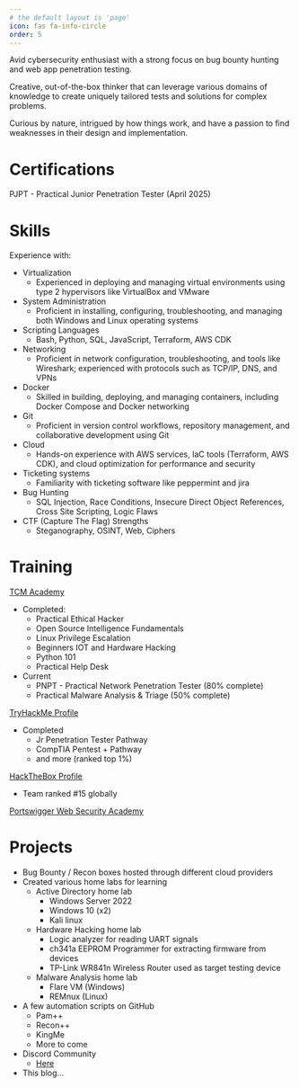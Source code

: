```yaml
---
# the default layout is 'page'
icon: fas fa-info-circle
order: 5
---
```




Avid cybersecurity enthusiast with a strong focus on bug bounty hunting and web app penetration testing.

Creative, out-of-the-box thinker that can leverage various domains of knowledge to create uniquely tailored tests and solutions for complex problems.

Curious by nature, intrigued by how things work, and have a passion to find weaknesses in their design and implementation.

# Certifications

PJPT - Practical Junior Penetration Tester (April 2025)

# Skills

Experience with:

- Virtualization
    - Experienced in deploying and managing virtual environments using type 2 hypervisors like VirtualBox and VMware
- System Administration
    - Proficient in installing, configuring, troubleshooting, and managing both Windows and Linux operating systems
- Scripting Languages
    - Bash, Python, SQL, JavaScript, Terraform, AWS CDK
- Networking
    - Proficient in network configuration, troubleshooting, and tools like Wireshark; experienced with protocols such as TCP/IP, DNS, and VPNs
- Docker
    - Skilled in building, deploying, and managing containers, including Docker Compose and Docker networking
- Git
    - Proficient in version control workflows, repository management, and collaborative development using Git
- Cloud
    - Hands-on experience with AWS services, IaC tools (Terraform, AWS CDK), and cloud optimization for performance and security
- Ticketing systems
    - Familiarity with ticketing software like peppermint and jira
- Bug Hunting
    - SQL Injection, Race Conditions, Insecure Direct Object References, Cross Site Scripting, Logic Flaws
- CTF (Capture The Flag) Strengths
    - Steganography, OSINT, Web, Ciphers

# Training

[TCM Academy](https://academy.tcm-sec.com/)

- Completed:
    - Practical Ethical Hacker
    - Open Source Intelligence Fundamentals
    - Linux Privilege Escalation
    - Beginners IOT and Hardware Hacking
    - Python 101
    - Practical Help Desk
- Current
    - PNPT - Practical Network Penetration Tester (80% complete)
    - Practical Malware Analysis & Triage (50% complete)

[TryHackMe Profile](https://tryhackme.com/p/Trapnatized)

- Completed
    - Jr Penetration Tester Pathway
    - CompTIA Pentest + Pathway
    - and more (ranked top 1%)

[HackTheBox Profile](https://app.hackthebox.com/profile/1119546)

- Team ranked #15 globally

[Portswigger Web Security Academy](https://portswigger.net/web-security/all-topics)

# Projects

- Bug Bounty / Recon boxes hosted through different cloud providers
- Created various home labs for learning
    - Active Directory home lab
        - Windows Server 2022
        - Windows 10 (x2)
        - Kali linux
    - Hardware Hacking home lab
        - Logic analyzer for reading UART signals
        - ch341a EEPROM Programmer for extracting firmware from devices
        - TP-Link WR841n Wireless Router used as target testing device
    - Malware Analysis home lab
        - Flare VM (Windows)
        - REMnux (Linux)
- A few automation scripts on GitHub
    - Pam++
    - Recon++
    - KingMe
    - More to come 
 - Discord Community
    - [Here](https://discord.gg/owlsec)
 - This blog...    
 






